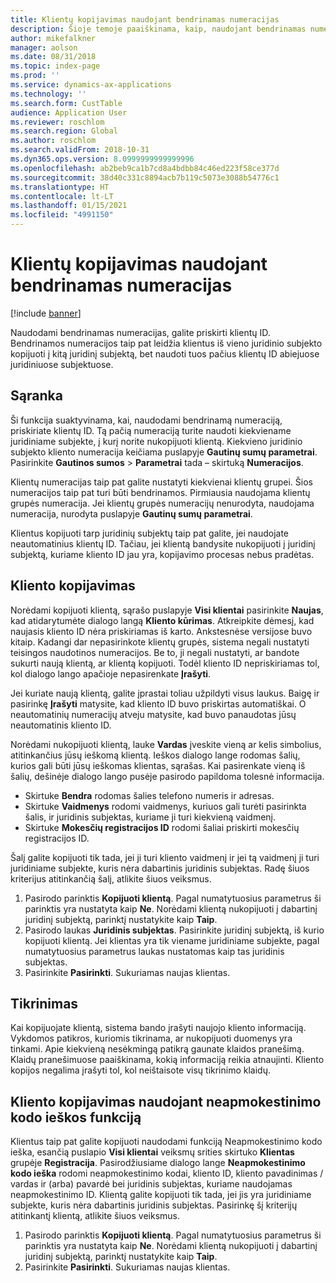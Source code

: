 ```yaml
---
title: Klientų kopijavimas naudojant bendrinamas numeracijas
description: Šioje temoje paaiškinama, kaip, naudojant bendrinamas numeracijas, klientą nukopijuoti į kitą juridinį subjektą, bet išlaikyti tą patį kliento ID.
author: mikefalkner
manager: aolson
ms.date: 08/31/2018
ms.topic: index-page
ms.prod: ''
ms.service: dynamics-ax-applications
ms.technology: ''
ms.search.form: CustTable
audience: Application User
ms.reviewer: roschlom
ms.search.region: Global
ms.author: roschlom
ms.search.validFrom: 2018-10-31
ms.dyn365.ops.version: 8.0999999999999996
ms.openlocfilehash: ab2beb9ca1b7cd8a4bdbb84c46ed223f58ce377d
ms.sourcegitcommit: 38d40c331c8894acb7b119c5073e3088b54776c1
ms.translationtype: HT
ms.contentlocale: lt-LT
ms.lasthandoff: 01/15/2021
ms.locfileid: "4991150"
---
```

# <a name="copy-customers-by-using-shared-number-sequences"></a>Klientų kopijavimas naudojant bendrinamas numeracijas

[!include [banner](../includes/banner.md)]

Naudodami bendrinamas numeracijas, galite priskirti klientų ID. Bendrinamos numeracijos taip pat leidžia klientus iš vieno juridinio subjekto kopijuoti į kitą juridinį subjektą, bet naudoti tuos pačius klientų ID abiejuose juridiniuose subjektuose.

## <a name="setup"></a>Sąranka

Ši funkcija suaktyvinama, kai, naudodami bendrinamą numeraciją, priskiriate klientų ID. Tą pačią numeraciją turite naudoti kiekviename juridiniame subjekte, į kurį norite nukopijuoti klientą. Kiekvieno juridinio subjekto kliento numeracija keičiama puslapyje **Gautinų sumų parametrai**. Pasirinkite **Gautinos sumos** \> **Parametrai** tada – skirtuką **Numeracijos**.

Klientų numeracijas taip pat galite nustatyti kiekvienai klientų grupei. Šios numeracijos taip pat turi būti bendrinamos. Pirmiausia naudojama klientų grupės numeracija. Jei klientų grupės numeracijų nenurodyta, naudojama numeracija, nurodyta puslapyje **Gautinų sumų parametrai**.

Klientus kopijuoti tarp juridinių subjektų taip pat galite, jei naudojate neautomatinius klientų ID. Tačiau, jei klientą bandysite nukopijuoti į juridinį subjektą, kuriame kliento ID jau yra, kopijavimo procesas nebus pradėtas.

## <a name="copy-a-customer"></a>Kliento kopijavimas

Norėdami kopijuoti klientą, sąrašo puslapyje **Visi klientai** pasirinkite **Naujas**, kad atidarytumėte dialogo langą **Kliento kūrimas**. Atkreipkite dėmesį, kad naujasis kliento ID nėra priskiriamas iš karto. Ankstesnėse versijose buvo kitaip. Kadangi dar nepasirinkote klientų grupės, sistema negali nustatyti teisingos naudotinos numeracijos. Be to, ji negali nustatyti, ar bandote sukurti naują klientą, ar klientą kopijuoti. Todėl kliento ID nepriskiriamas tol, kol dialogo lango apačioje nepasirenkate **Įrašyti**.

Jei kuriate naują klientą, galite įprastai toliau užpildyti visus laukus. Baigę ir pasirinkę **Įrašyti** matysite, kad kliento ID buvo priskirtas automatiškai. O neautomatinių numeracijų atveju matysite, kad buvo panaudotas jūsų neautomatinis kliento ID.

Norėdami nukopijuoti klientą, lauke **Vardas** įveskite vieną ar kelis simbolius, atitinkančius jūsų ieškomą klientą. Ieškos dialogo lange rodomas šalių, kurios gali būti jūsų ieškomas klientas, sąrašas. Kai pasirenkate vieną iš šalių, dešinėje dialogo lango pusėje pasirodo papildoma tolesnė informacija.

- Skirtuke **Bendra** rodomas šalies telefono numeris ir adresas.
- Skirtuke **Vaidmenys** rodomi vaidmenys, kuriuos gali turėti pasirinkta šalis, ir juridinis subjektas, kuriame ji turi kiekvieną vaidmenį.
- Skirtuke **Mokesčių registracijos ID** rodomi šaliai priskirti mokesčių registracijos ID.

Šalį galite kopijuoti tik tada, jei ji turi kliento vaidmenį ir jei tą vaidmenį ji turi juridiniame subjekte, kuris nėra dabartinis juridinis subjektas. Radę šiuos kriterijus atitinkančią šalį, atlikite šiuos veiksmus.

1. Pasirodo parinktis **Kopijuoti klientą**. Pagal numatytuosius parametrus ši parinktis yra nustatyta kaip **Ne**. Norėdami klientą nukopijuoti į dabartinį juridinį subjektą, parinktį nustatykite kaip **Taip**. 
2. Pasirodo laukas **Juridinis subjektas**. Pasirinkite juridinį subjektą, iš kurio kopijuoti klientą. Jei klientas yra tik viename juridiniame subjekte, pagal numatytuosius parametrus laukas nustatomas kaip tas juridinis subjektas.
3. Pasirinkite **Pasirinkti**. Sukuriamas naujas klientas.

## <a name="validation"></a>Tikrinimas

Kai kopijuojate klientą, sistema bando įrašyti naujojo kliento informaciją. Vykdomos patikros, kuriomis tikrinama, ar nukopijuoti duomenys yra tinkami. Apie kiekvieną nesėkmingą patikrą gaunate klaidos pranešimą. Klaidų pranešimuose paaiškinama, kokią informaciją reikia atnaujinti. Kliento kopijos negalima įrašyti tol, kol neištaisote visų tikrinimo klaidų.

## <a name="copy-a-customer-by-using-tax-exempt-number-search-feature"></a>Kliento kopijavimas naudojant neapmokestinimo kodo ieškos funkciją

Klientus taip pat galite kopijuoti naudodami funkciją Neapmokestinimo kodo ieška, esančią puslapio **Visi klientai** veiksmų srities skirtuko **Klientas** grupėje **Registracija**. Pasirodžiusiame dialogo lange **Neapmokestinimo kodo ieška** rodomi neapmokestinimo kodai, kliento ID, kliento pavadinimas / vardas ir (arba) pavardė bei juridinis subjektas, kuriame naudojamas neapmokestinimo ID. Klientą galite kopijuoti tik tada, jei jis yra juridiniame subjekte, kuris nėra dabartinis juridinis subjektas. Pasirinkę šį kriterijų atitinkantį klientą, atlikite šiuos veiksmus.

1. Pasirodo parinktis **Kopijuoti klientą**. Pagal numatytuosius parametrus ši parinktis yra nustatyta kaip **Ne**. Norėdami klientą nukopijuoti į dabartinį juridinį subjektą, parinktį nustatykite kaip **Taip**. 
2. Pasirinkite **Pasirinkti**. Sukuriamas naujas klientas.
